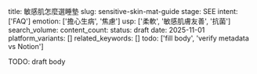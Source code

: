 title: 敏感肌怎麼選睡墊
slug: sensitive-skin-mat-guide
stage: SEE
intent: ['FAQ']
emotion: ['擔心生病', '焦慮']
usp: ['柔軟', '敏感肌膚友善', '抗菌']
search_volume: 
content_count: 
status: draft
date: 2025-11-01
platform_variants: []
related_keywords: []
todo: ['fill body', 'verify metadata vs Notion']

TODO: draft body
